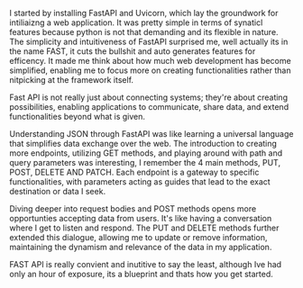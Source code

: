 
 I started by installing FastAPI and Uvicorn, which lay the groundwork for intiliaizng a web application. It was pretty simple in terms of synaticl features because python is not that demanding and its flexible in nature.  The simplicity and intuitiveness of FastAPI surprised me, well actually its in the name FAST, it cuts the bullshit and auto generates features for efficency. It made me think about how much web development has become simplified, enabling me to focus more on creating functionalities rather than nitpicking at the framework itself.

Fast API is not really just about connecting systems; they're about creating possibilities, enabling applications to communicate, share data, and extend functionalities beyond what is given.

Understanding JSON through FastAPI was like learning a universal language that simplifies data exchange over the web.  The introduction to creating more endpoints, utilizing GET methods, and playing around with path and query parameters was interesting, I remember the 4 main methods, PUT, POST, DELETE AND PATCH. Each endpoint is a gateway to specific functionalities, with parameters acting as guides that lead to the exact destination or data I seek.

Diving deeper into request bodies and POST methods opens more opportunties accepting data from users. It's like having a conversation where I get to listen and respond. The PUT and DELETE methods further extended this dialogue, allowing me to update or remove information, maintaining the dynamism and relevance of the data in my application.

FAST API is really convient and inutitive to say the least, although Ive had only an hour of exposure, its a blueprint and thats how you get started. 
